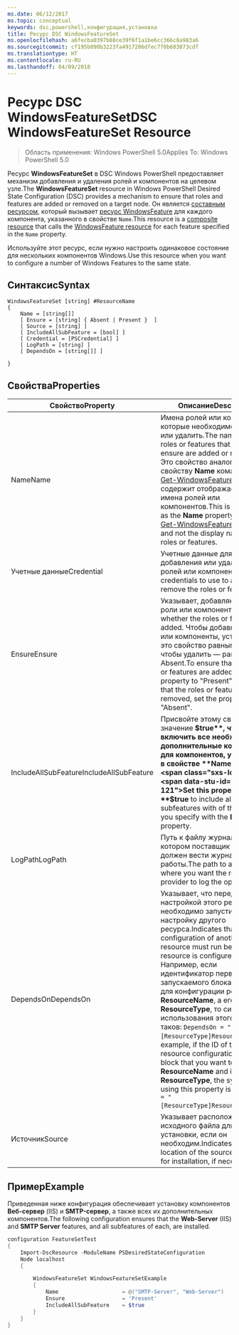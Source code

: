 ```yaml
---
ms.date: 06/12/2017
ms.topic: conceptual
keywords: dsc,powershell,конфигурация,установка
title: Ресурс DSC WindowsFeatureSet
ms.openlocfilehash: a6fecba0397b88ce39f6f1a1be6cc366c8a983a6
ms.sourcegitcommit: cf195b090b3223fa4917206dfec7f0b603873cdf
ms.translationtype: HT
ms.contentlocale: ru-RU
ms.lasthandoff: 04/09/2018
---
```

# <a name="dsc-windowsfeatureset-resource"></a><span data-ttu-id="73df0-103">Ресурс DSC WindowsFeatureSet</span><span class="sxs-lookup"><span data-stu-id="73df0-103">DSC WindowsFeatureSet Resource</span></span>

> <span data-ttu-id="73df0-104">Область применения: Windows PowerShell 5.0</span><span class="sxs-lookup"><span data-stu-id="73df0-104">Applies To: Windows PowerShell 5.0</span></span>

<span data-ttu-id="73df0-105">Ресурс **WindowsFeatureSet** в DSC Windows PowerShell предоставляет механизм добавления и удаления ролей и компонентов на целевом узле.</span><span class="sxs-lookup"><span data-stu-id="73df0-105">The **WindowsFeatureSet** resource in Windows PowerShell Desired State Configuration (DSC) provides a mechanism to ensure that roles and features are added or removed on a target node.</span></span>
<span data-ttu-id="73df0-106">Он является [составным ресурсом](authoringResourceComposite.md), который вызывает [ресурс WindowsFeature](windowsfeatureResource.md) для каждого компонента, указанного в свойстве `Name`.</span><span class="sxs-lookup"><span data-stu-id="73df0-106">This resource is a [composite resource](authoringResourceComposite.md) that calls the [WindowsFeature resource](windowsfeatureResource.md) for each feature specified in the `Name` property.</span></span>

<span data-ttu-id="73df0-107">Используйте этот ресурс, если нужно настроить одинаковое состояние для нескольких компонентов Windows.</span><span class="sxs-lookup"><span data-stu-id="73df0-107">Use this resource when you want to configure a number of Windows Features to the same state.</span></span>

## <a name="syntax"></a><span data-ttu-id="73df0-108">Синтаксис</span><span class="sxs-lookup"><span data-stu-id="73df0-108">Syntax</span></span>

```
WindowsFeatureSet [string] #ResourceName
{
    Name = [string[]]
    [ Ensure = [string] { Absent | Present }  ]
    [ Source = [string] ]
    [ IncludeAllSubFeature = [bool] ]
    [ Credential = [PSCredential] ]
    [ LogPath = [string] ]
    [ DependsOn = [string[]] ]

}
```

## <a name="properties"></a><span data-ttu-id="73df0-109">Свойства</span><span class="sxs-lookup"><span data-stu-id="73df0-109">Properties</span></span>

|  <span data-ttu-id="73df0-110">Свойство</span><span class="sxs-lookup"><span data-stu-id="73df0-110">Property</span></span>  |  <span data-ttu-id="73df0-111">Описание</span><span class="sxs-lookup"><span data-stu-id="73df0-111">Description</span></span>   |
|---|---|
| <span data-ttu-id="73df0-112">Name</span><span class="sxs-lookup"><span data-stu-id="73df0-112">Name</span></span>| <span data-ttu-id="73df0-113">Имена ролей или компонентов, которые необходимо добавить или удалить.</span><span class="sxs-lookup"><span data-stu-id="73df0-113">The names of the roles or features that you want to ensure are added or removed.</span></span> <span data-ttu-id="73df0-114">Это свойство аналогично свойству **Name** командлета [Get-WindowsFeature](https://technet.microsoft.com/en-us/library/jj205469.aspx) и не содержит отображаемые имена ролей или компонентов.</span><span class="sxs-lookup"><span data-stu-id="73df0-114">This is the same as the **Name** property of the [Get-WindowsFeature](https://technet.microsoft.com/en-us/library/jj205469.aspx) cmdlet, and not the display name of the roles or features.</span></span>|
| <span data-ttu-id="73df0-115">Учетные данные</span><span class="sxs-lookup"><span data-stu-id="73df0-115">Credential</span></span>| <span data-ttu-id="73df0-116">Учетные данные для добавления или удаления ролей или компонентов.</span><span class="sxs-lookup"><span data-stu-id="73df0-116">The credentials to use to add or remove the roles or features.</span></span>|
| <span data-ttu-id="73df0-117">Ensure</span><span class="sxs-lookup"><span data-stu-id="73df0-117">Ensure</span></span>| <span data-ttu-id="73df0-118">Указывает, добавляются ли роли или компоненты.</span><span class="sxs-lookup"><span data-stu-id="73df0-118">Indicates whether the roles or features are added.</span></span> <span data-ttu-id="73df0-119">Чтобы добавить роли или компоненты, установите это свойство равным Present, чтобы удалить — равным Absent.</span><span class="sxs-lookup"><span data-stu-id="73df0-119">To ensure that the roles or features are added, set this property to "Present" To ensure that the roles or features are removed, set the property to "Absent".</span></span>|
| <span data-ttu-id="73df0-120">IncludeAllSubFeature</span><span class="sxs-lookup"><span data-stu-id="73df0-120">IncludeAllSubFeature</span></span>| <span data-ttu-id="73df0-121">Присвойте этому свойству значение **$true**, чтобы включить все необходимые дополнительные компоненты для компонентов, указанных в свойстве **Name**.</span><span class="sxs-lookup"><span data-stu-id="73df0-121">Set this property to **$true** to include all required subfeatures with of the features you specify with the **Name** property.</span></span>|
| <span data-ttu-id="73df0-122">LogPath</span><span class="sxs-lookup"><span data-stu-id="73df0-122">LogPath</span></span>| <span data-ttu-id="73df0-123">Путь к файлу журнала, в котором поставщик ресурсов должен вести журнал работы.</span><span class="sxs-lookup"><span data-stu-id="73df0-123">The path to a log file where you want the resource provider to log the operation.</span></span>|
| <span data-ttu-id="73df0-124">DependsOn</span><span class="sxs-lookup"><span data-stu-id="73df0-124">DependsOn</span></span>| <span data-ttu-id="73df0-125">Указывает, что перед настройкой этого ресурса необходимо запустить настройку другого ресурса.</span><span class="sxs-lookup"><span data-stu-id="73df0-125">Indicates that the configuration of another resource must run before this resource is configured.</span></span> <span data-ttu-id="73df0-126">Например, если идентификатор первого запускаемого блока сценария для конфигурации ресурса — __ResourceName__, а его тип — __ResourceType__, то синтаксис использования этого свойства таков: `DependsOn = "[ResourceType]ResourceName"`.</span><span class="sxs-lookup"><span data-stu-id="73df0-126">For example, if the ID of the resource configuration script block that you want to run first is __ResourceName__ and its type is __ResourceType__, the syntax for using this property is `DependsOn = "[ResourceType]ResourceName"`.</span></span>|
| <span data-ttu-id="73df0-127">Источник</span><span class="sxs-lookup"><span data-stu-id="73df0-127">Source</span></span>| <span data-ttu-id="73df0-128">Указывает расположение исходного файла для установки, если он необходим.</span><span class="sxs-lookup"><span data-stu-id="73df0-128">Indicates the location of the source file to use for installation, if necessary.</span></span>|

## <a name="example"></a><span data-ttu-id="73df0-129">Пример</span><span class="sxs-lookup"><span data-stu-id="73df0-129">Example</span></span>

<span data-ttu-id="73df0-130">Приведенная ниже конфигурация обеспечивает установку компонентов **Веб-сервер** (IIS) и **SMTP-сервер**, а также всех их дополнительных компонентов.</span><span class="sxs-lookup"><span data-stu-id="73df0-130">The following configuration ensures that the **Web-Server** (IIS) and **SMTP Server** features, and all subfeatures of each, are installed.</span></span>

```powershell
configuration FeatureSetTest
{
    Import-DscResource -ModuleName PSDesiredStateConfiguration
    Node localhost
    {

        WindowsFeatureSet WindowsFeatureSetExample
        {
            Name                    = @("SMTP-Server", "Web-Server")
            Ensure                  = 'Present'
            IncludeAllSubFeature    = $true
        }
    }
}
```